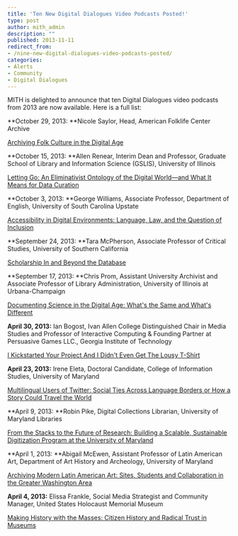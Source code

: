 ```yaml
---
title: 'Ten New Digital Dialogues Video Podcasts Posted!'
type: post
author: mith_admin
description: ""
published: 2013-11-11
redirect_from: 
- /nine-new-digital-dialogues-video-podcasts-posted/
categories:
- Alerts
- Community
- Digital Dialogues
---
```

MITH is delighted to announce that ten Digital Dialogues video podcasts from 2013 are now available. Here is a full list:

**October 29, 2013: **Nicole Saylor, Head, American Folklife Center Archive

[Archiving Folk Culture in the Digital Age](http://mith.umd.edu/dialogues/nicole-saylor-archiving-folk-culture/)

**October 15, 2013: **Allen Renear, Interim Dean and Professor, Graduate School of Library and Information Science (GSLIS), University of Illinois

[Letting Go: An Eliminativist Ontology of the Digital World—and What It Means for Data Curation](http://mith.umd.edu/dialogues/allen-renear-letting-go-eliminativist-ontology-digital-world-means-data-curation/)

**October 3, 2013: **George Williams, Associate Professor, Department of English, University of South Carolina Upstate

[Accessibility in Digital Environments: Language, Law, and the Question of Inclusion](http://mith.umd.edu/dialogues/george-williams-accessibility-digital-environments-language-law-question-inclusion/)

**September 24, 2013: **Tara McPherson, Associate Professor of Critical Studies, University of Southern California

[Scholarship In and Beyond the Database](http://mith.umd.edu/dialogues/tara-mcpherson-scholarship-beyond-database/)

**September 17, 2013: **Chris Prom, Assistant University Archivist and Associate Professor of Library Administration, University of Illinois at Urbana-Champaign

[Documenting Science in the Digital Age: What's the Same and What's Different](http://mith.umd.edu/dialogues/chris-prom-documenting-science-digital-age-whats-whats-different/)

**April 30, 2013:** Ian Bogost, Ivan Allen College Distinguished Chair in Media Studies and Professor of Interactive Computing & Founding Partner at Persuasive Games LLC., Georgia Institute of Technology

[I Kickstarted Your Project And I Didn't Even Get The Lousy T-Shirt](http://mith.umd.edu/dialogues/i-kickstarted-your-project-and-i-didnt-even-get-the-lousy-t-shirt/)

**April 23, 2013:** Irene Eleta, Doctoral Candidate, College of Information Studies, University of Maryland

[Multilingual Users of Twitter: Social Ties Across Language Borders or How a Story Could Travel the World](http://mith.umd.edu/dialogues/irene-eleta-multilingual-users-of-twitter-social-ties-across-language-borders-or-how-a-story-could-travel-the-world/)

**April 9, 2013: **Robin Pike, Digital Collections Librarian, University of Maryland Libraries

[From the Stacks to the Future of Research: Building a Scalable, Sustainable Digitization Program at the University of Maryland](http://mith.umd.edu/dialogues/from-the-stacks-to-the-future-of-research-building-a-scalable-sustainable-digitization-program-at-the-university-of-maryland/)

**April 1, 2013: **Abigail McEwen, Assistant Professor of Latin American Art, Department of Art History and Archeology, University of Maryland

[Archiving Modern Latin American Art: Sites, Students and Collaboration in the Greater Washington Area](http://mith.umd.edu/dialogues/archiving-modern-latin-american-art-sites-students-and-collaboration-in-the-greater-washington-area/)

**April 4, 2013:** Elissa Frankle, Social Media Strategist and Community Manager, United States Holocaust Memorial Museum

[Making History with the Masses: Citizen History and Radical Trust in Museums](http://mith.umd.edu/dialogues/making-history-with-the-masses-citizen-history-and-radical-trust-in-museums/)
